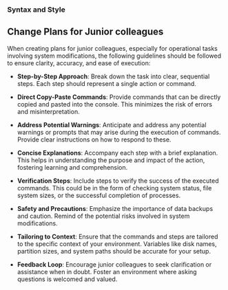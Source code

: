 ### Syntax and Style

## Change Plans for Junior colleagues
When creating plans for junior colleagues, especially for operational tasks involving system modifications, the following guidelines should be followed to ensure clarity, accuracy, and ease of execution:

- **Step-by-Step Approach**: Break down the task into clear, sequential steps. Each step should represent a single action or command.

- **Direct Copy-Paste Commands**: Provide commands that can be directly copied and pasted into the console. This minimizes the risk of errors and misinterpretation.

- **Address Potential Warnings**: Anticipate and address any potential warnings or prompts that may arise during the execution of commands. Provide clear instructions on how to respond to these.

- **Concise Explanations**: Accompany each step with a brief explanation. This helps in understanding the purpose and impact of the action, fostering learning and comprehension.

- **Verification Steps**: Include steps to verify the success of the executed commands. This could be in the form of checking system status, file system sizes, or the successful completion of processes.

- **Safety and Precautions**: Emphasize the importance of data backups and caution. Remind of the potential risks involved in system modifications.

- **Tailoring to Context**: Ensure that the commands and steps are tailored to the specific context of your environment. Variables like disk names, partition sizes, and system paths should be accurate for your setup.

- **Feedback Loop**: Encourage junior colleagues to seek clarification or assistance when in doubt. Foster an environment where asking questions is welcomed and valued.

